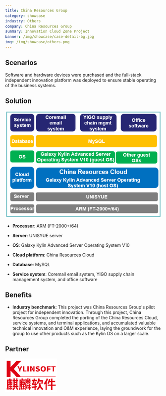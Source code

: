```yaml
---
title: China Resources Group
category: showcase
industry: Others
company: China Resources Group
summary: Innovation Cloud Zone Project
banner: /img/showcase/case-detail-bg.jpg
img: /img/showcase/others.png
---
```


<div class="markdown">

## Scenarios

Software and hardware devices were purchased and the full-stack independent innovation platform was deployed to ensure stable operating of the business systems.

## **Solution**

<div align="center" class="case-img"><img src="./er1.png"/></div>

- **Processor**: ARM (FT-2000+/64)

- **Server**: UNISYUE server

- **OS**: Galaxy Kylin Advanced Server Operating System V10

- **Cloud platform**: China Resources Cloud

- **Database**: MySQL

- **Service system**: Coremail email system, YIGO supply chain management system, and office software

## **Benefits**

- **Industry benchmark**: This project was China Resources Group's pilot project for independent innovation. Through this project, China Resources Group completed the porting of the China Resources Cloud, service systems, and terminal applications, and accumulated valuable technical innovation and O&M experience, laying the groundwork for the group to use other products such as the Kylin OS on a larger scale.

## Partner

<div ><img src="./qiling.png"/></div>

</div>

